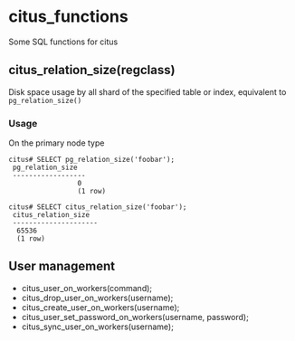 # citus_functions
Some SQL functions for citus


## citus_relation_size(regclass)

Disk space usage by all shard of the specified table or index,
equivalent to `pg_relation_size()`

### Usage

On the primary node type

```
citus# SELECT pg_relation_size('foobar');
 pg_relation_size
 ------------------
                 0
                 (1 row)

citus# SELECT citus_relation_size('foobar');
 citus_relation_size
 ---------------------
  65536
  (1 row)
```

## User management

* citus_user_on_workers(command);
* citus_drop_user_on_workers(username);
* citus_create_user_on_workers(username);
* citus_user_set_password_on_workers(username, password);
* citus_sync_user_on_workers(username);
